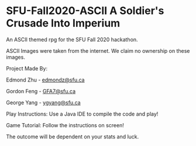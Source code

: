 # SFU-Fall2020-ASCII A Soldier's Crusade Into Imperium
An ASCII themed rpg for the SFU Fall 2020 hackathon.

ASCII Images were taken from the internet. We claim no ownership on these images.

Project Made By:

Edmond Zhu - edmondz@sfu.ca

Gordon Feng - GFA7@sfu.ca

George Yang - ygyang@sfu.ca

Play Instructions:
Use a Java IDE to compile the code and play!

Game Tutorial:
  Follow the instructions on screen!
  
  The outcome will be dependent on your stats and luck.
  
